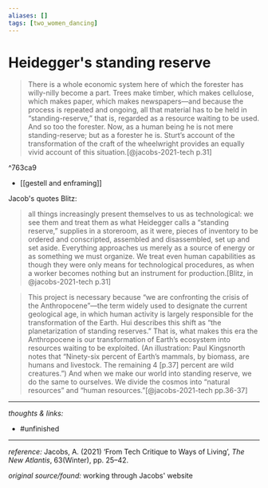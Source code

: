 ```yaml
---
aliases: []
tags: [two_women_dancing]
---
```


# Heidegger's standing reserve

>There is a whole economic system here of which the forester has willy-nilly become a part. Trees make timber, which makes cellulose, which makes paper, which makes newspapers—and because the process is repeated and ongoing, all that material has to be held in “standing-reserve,” that is, regarded as a resource waiting to be used. And so too the forester. Now, as a human being he is not mere standing-reserve; but as a forester he is. Sturt’s account of the transformation of the craft of the wheelwright provides an equally vivid account of this situation.[@jacobs-2021-tech p.31]

^763ca9

- [[gestell and enframing]]

Jacob's quotes Blitz:

>all things increasingly present themselves to us as technological: we see them and treat them as what Heidegger calls a “standing reserve,” supplies in a storeroom, as it were, pieces of inventory to be ordered and conscripted, assembled and disassembled, set up and set aside. Everything approaches us merely as a source of energy or as something we must organize. We treat even human capabilities as though they were only means for technological procedures, as when a worker becomes nothing but an instrument for production.[Blitz, in @jacobs-2021-tech p.31]

>This project is necessary because “we are confronting the crisis of the Anthropocene”—the term widely used to designate the current geological age, in which human activity is largely responsible for the transformation of the Earth. Hui describes this shift as “the planetarization of standing reserves.” That is, what makes this era the Anthropocene is our transformation of Earth’s ecosystem into resources waiting to be exploited. (An illustration: Paul Kingsnorth notes that “Ninety-six percent of Earth’s mammals, by biomass, are humans and livestock. The remaining 4 [p.37] percent are wild creatures.”) And when we make our world into standing reserve, we do the same to ourselves. We divide the cosmos into “natural resources” and “human resources.”[@jacobs-2021-tech pp.36-37]



---

_thoughts & links:_



- #unfinished 

---

_reference:_ Jacobs, A. (2021) ‘From Tech Critique to Ways of Living’, _The New Atlantis_, 63(Winter), pp. 25–42.

_original source/found:_ working through Jacobs' website